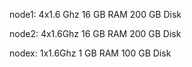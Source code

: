 node1:
	4x1.6 Ghz
	16 GB RAM
	200 GB Disk

node2:
	4x1.6Ghz
	16 GB RAM
	200 GB Disk

nodex:
	1x1.6Ghz
	1 GB RAM
	100 GB Disk
	
